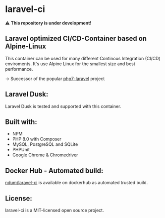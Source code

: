 # laravel-ci

:warning: **This repository is under development!**

## Laravel optimized CI/CD-Container based on Alpine-Linux

This container can be used for many different Continous Integration (CI/CD) enviroments.
It's use Alpine Linux for the smallest size and best performance.

-> Successor of the popular [php7-laravel](https://github.com/ndum/php7-laravel) project

## Laravel Dusk:
Laravel Dusk is tested and supported with this container.

## Built with:
* NPM
* PHP 8.0 with Composer
* MySQL, PostgreSQL and SQLite
* PHPUnit
* Google Chrome & Chromedriver

## Docker Hub - Automated build:
[ndum/laravel-ci](https://hub.docker.com/repository/docker/ndum/laravel-ci) is available on dockerhub as automated trusted build.

## License:
laravel-ci is a MIT-licensed open source project.